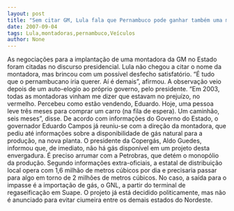 ```yaml
---
layout: post
title: "Sem citar GM, Lula fala que Pernambuco pode ganhar também uma montadora de veículos"
date: 2007-09-04
tags: Lula,montadoras,pernambuco,Veículos
author: None
---
```

As negocia&ccedil;&otilde;es para a implanta&ccedil;&atilde;o de uma montadora da GM no Estado foram citadas no discurso presidencial. Lula n&atilde;o chegou a citar o nome da montadora, mas brincou com um poss&iacute;vel desfecho satisfat&oacute;rio. &ldquo;&Eacute; tudo que o pernambucano iria querer. A&iacute; &eacute; demais&rdquo;, afirmou.
A observa&ccedil;&atilde;o veio depois de um auto-elogio ao pr&oacute;prio governo, pelo presidente. &ldquo;Em 2003, todas as montadoras vinham me dizer que estavam no preju&iacute;zo, no vermelho. Percebeu como est&atilde;o vendendo, Eduardo. Hoje, uma pessoa leve tr&ecirc;s meses para comprar um carro (na fila de espera). Um caminh&atilde;o, seis meses&rdquo;, disse.
De acordo com informa&ccedil;&otilde;es do Governo do Estado, o governador Eduardo Campos j&aacute; reuniu-se com a dire&ccedil;&atilde;o da montadora, que pediu at&eacute; informa&ccedil;&otilde;es sobre a disponibilidade de g&aacute;s natural para a produ&ccedil;&atilde;o, na nova planta.
O presidente da Coperg&aacute;s, Aldo Guedes, informou que, de imediato, n&atilde;o h&aacute; g&aacute;s dispon&iacute;vel em um projeto desta envergadura. &Eacute; preciso arrumar com a Petrobras, que det&eacute;m o monop&oacute;lio da produ&ccedil;&atilde;o.
Segundo informa&ccedil;&otilde;es extra-oficiais, a estatal de distribui&ccedil;&atilde;o local opera com 1,6 milh&atilde;o de metros c&uacute;bicos por dia e precisaria passar para algo em torno de 2 milh&otilde;es de metros c&uacute;bicos. 
No caso, a sa&iacute;da para o impasse &eacute; a importa&ccedil;&atilde;o de g&aacute;s, o GNL, a partir do terminal de regaseifica&ccedil;&atilde;o em Suape. O projeto j&aacute; est&aacute; decidido politicamente, mas n&atilde;o &eacute; anunciado para evitar ciumeira entre os demais estados do Nordeste. 